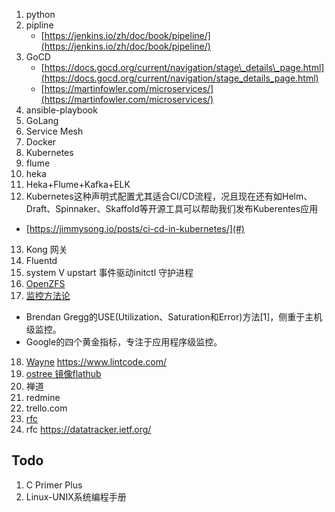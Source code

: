 1. python
2. pipline
   + [https://jenkins.io/zh/doc/book/pipeline/](https://jenkins.io/zh/doc/book/pipeline/)
3. GoCD
   + [https://docs.gocd.org/current/navigation/stage\_details\_page.html](https://docs.gocd.org/current/navigation/stage_details_page.html)
   + [https://martinfowler.com/microservices/](https://martinfowler.com/microservices/)
4. ansible-playbook
5. GoLang
6. Service Mesh
7. Docker
8. Kubernetes
9. flume
10. heka
11. Heka+Flume+Kafka+ELK
12. Kubernetes这种声明式配置尤其适合CI/CD流程，况且现在还有如Helm、Draft、Spinnaker、Skaffold等开源工具可以帮助我们发布Kuberentes应用
   + [https://jimmysong.io/posts/ci-cd-in-kubernetes/](#)
13. Kong 网关
14. Fluentd
15. system V upstart 事件驱动initctl  守护进程
16. [OpenZFS](https://openzfs.github.io/openzfs-docs)
17. [监控方法论](http://www.brendangregg.com/usemethod.html)
   + Brendan Gregg的USE(Utilization、Saturation和Error)方法[1]，侧重于主机级监控。
   + Google的四个黄金指标，专注于应用程序级监控。
18. [Wayne](https://github.com/Qihoo360/wayne])
https://www.lintcode.com/
19. [ostree 镜像flathub](https://ostreedev.github.io/ostree/introduction/)
20. 禅道
21. redmine
22. trello.com
23. [rfc](https://www.rfc-editor.org/)
24. rfc https://datatracker.ietf.org/

## Todo
1. C Primer Plus
2. Linux-UNIX系统编程手册
